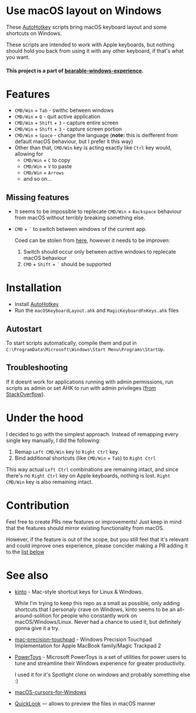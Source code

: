 # Use macOS layout on Windows
These [AutoHotkey](https://www.autohotkey.com/) scripts bring macOS keyboard layout and some shortcuts on Windows.

These scripts are intended to work with Apple keyboards, but nothing should hold you back from using it with any other keyboard, if that's what you want.

#### This project is a part of [bearable-windows-experience](https://github.com/Bobronium/bearable-windows-experience).

# Features
- `CMD/Win` + `Tab` - swithc between windows
- `CMD/Win` + `Q` - quit active application
- `CMD/Win` + `Shift` + `3` - capture entire screen
- `CMD/Win` + `Shift` + `3` - capture screen portion
- `CMD/Win` + `Space` - change the language (**note:** this is deifferent from default macOS behaviour, but I prefer it this way)
- Other than that, `CMD/Win` key is acting exactly like `Ctrl` key would, allowing for
  - `CMD/Win` + `C` to copy
  - `CMD/Win` + `V` to paste
  - `CMD/Win` + `Arrows`
  - and so on...

## Missing features
- It seems to be impossible to replecate `CMD/Win` + `Backspace` behaviour from macOS without terribly breaking something else.
- `CMD` + `` ` `` to switch between windows of the current app.
   
   Coed can be stolen from [here](https://github.com/JuanmaMenendez/AutoHotkey-script-Open-Show-Apps/blob/master/AutoHotkey-script-Switch-Windows-same-App.ahk), however it needs to be improven:
   1. Switch should occur only between active windows to replecate macOS behaviour
   2. `CMD` + `Shift` + `` ` `` should be supported
   

# Installation
- Install [AutoHotkey](https://www.autohotkey.com/) 
- Run the `macOSKeyboardLayout.ahk` and `MagicKeyboardFnKeys.ahk` files

## Autostart
To start scripts automatically, compile them and put in `C:\ProgramData\Microsoft\Windows\Start Menu\Programs\StartUp`.

## Troubleshooting
If it doesnt work for applications running with admin permissions, run scripts as admin or set AHK to run with admin privileges ([from StackOverflow](https://stackoverflow.com/a/8457852/723769)). 


# Under the hood
I decided to go with the simplest approach. Instead of remapping every single key manually, I did the following: 
1. Remap `Left CMD/Win` key to `Right Ctrl` key.
2. Bind additional shortcuts (like `CMD/Win` + `Tab`) to `Right Ctrl`

This way actual `Left Ctrl` combinations are remaining intact, and since there's no `Right Ctrl` key on Apple keyboards, nothing is lost.
`Right CMD/Win` key is also remaining intact.

# Contribution
Feel free to create PRs new features or improvements! Just keep in mind that the features should mirror existing functionality from macOS. 

However, if the feature is out of the scope, but you still feel that it's relevant and could improve ones experience, please concider making a PR adding it to the [list below](https://github.com/Bobronium/ahk-macos-keyboard-layout#see-also)

# See also
- [kinto](https://github.com/rbreaves/kinto) - Mac-style shortcut keys for Linux & Windows.
  
  While I'm trying to keep this repo as a small as possible, only adding shortcuts that I personaly crave on Windows, kinto seems to be an all-around-solition for people who constantly work on macOS/Windows/Linux. Never had a chance to used it, but definitely gonna give it a try.

- [mac-precision-touchpad](https://github.com/imbushuo/mac-precision-touchpad) - Windows Precision Touchpad Implementation for Apple MacBook family/Magic Trackpad 2

- [PowerToys](https://github.com/microsoft/PowerToys) - Microsoft PowerToys is a set of utilities for power users to tune and streamline their Windows experience for greater productivity.
  
  I used it for it's Spotlight clone on windows and probably something else :)

- [macOS-cursors-for-Windows](https://github.com/antiden/macOS-cursors-for-Windows)

- [QuickLook](https://github.com/QL-Win/QuickLook) — allows to preview the files in macOS manner
